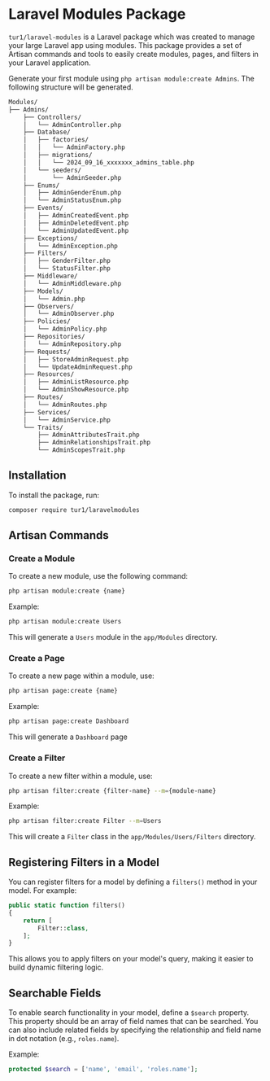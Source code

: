 
# Laravel Modules Package

`tur1/laravel-modules` is a Laravel package which was created to manage your large Laravel app using modules.
This package provides a set of Artisan commands and tools to easily create modules, pages, and filters in your Laravel application.


Generate your first module using `php artisan module:create Admins`. The following structure will be generated.

```bash
Modules/
├── Admins/
    ├── Controllers/
    │   └── AdminController.php
    ├── Database/
    │   ├── factories/
    │   │   └── AdminFactory.php
    │   ├── migrations/
    │   │   └── 2024_09_16_xxxxxxx_admins_table.php
    │   └── seeders/
    │       └── AdminSeeder.php
    ├── Enums/
    │   ├── AdminGenderEnum.php
    │   └── AdminStatusEnum.php
    ├── Events/
    │   ├── AdminCreatedEvent.php
    │   ├── AdminDeletedEvent.php
    │   └── AdminUpdatedEvent.php
    ├── Exceptions/
    │   └── AdminException.php
    ├── Filters/
    │   ├── GenderFilter.php
    │   └── StatusFilter.php
    ├── Middleware/
    │   └── AdminMiddleware.php
    ├── Models/
    │   └── Admin.php
    ├── Observers/
    │   └── AdminObserver.php
    ├── Policies/
    │   └── AdminPolicy.php
    ├── Repositories/
    │   └── AdminRepository.php
    ├── Requests/
    │   ├── StoreAdminRequest.php
    │   └── UpdateAdminRequest.php
    ├── Resources/
    │   ├── AdminListResource.php
    │   └── AdminShowResource.php
    ├── Routes/
    │   └── AdminRoutes.php
    ├── Services/
    │   └── AdminService.php
    └── Traits/
        ├── AdminAttributesTrait.php
        ├── AdminRelationshipsTrait.php
        └── AdminScopesTrait.php
```
## Installation

To install the package, run:

```bash
composer require tur1/laravelmodules
```

## Artisan Commands

### Create a Module

To create a new module, use the following command:

```bash
php artisan module:create {name}
```

Example:

```bash
php artisan module:create Users
```

This will generate a `Users` module in the `app/Modules` directory.

### Create a Page

To create a new page within a module, use:

```bash
php artisan page:create {name}
```

Example:

```bash
php artisan page:create Dashboard
```

This will generate a `Dashboard` page 

### Create a Filter

To create a new filter within a module, use:

```bash
php artisan filter:create {filter-name} --m={module-name}
```

Example:

```bash
php artisan filter:create Filter --m=Users
```

This will create a `Filter` class in the `app/Modules/Users/Filters` directory.

## Registering Filters in a Model

You can register filters for a model by defining a `filters()` method in your model. For example:

```php
public static function filters()
{
    return [
        Filter::class,
    ];
}
```

This allows you to apply filters on your model's query, making it easier to build dynamic filtering logic.

## Searchable Fields

To enable search functionality in your model, define a `$search` property. This property should be an array of field names that can be searched. You can also include related fields by specifying the relationship and field name in dot notation (e.g., `roles.name`).

Example:

```php
protected $search = ['name', 'email', 'roles.name'];
```


